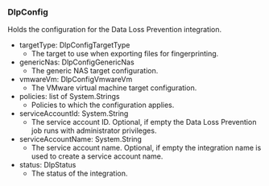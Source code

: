### DlpConfig
Holds the configuration for the Data Loss Prevention integration.

- targetType: DlpConfigTargetType
  - The target to use when exporting files for fingerprinting.
- genericNas: DlpConfigGenericNas
  - The generic NAS target configuration.
- vmwareVm: DlpConfigVmwareVm
  - The VMware virtual machine target configuration.
- policies: list of System.Strings
  - Policies to which the configuration applies.
- serviceAccountId: System.String
  - The service account ID. Optional, if empty the Data Loss Prevention job
runs with administrator privileges.
- serviceAccountName: System.String
  - The service account name. Optional, if empty the integration name is used
to create a service account name.
- status: DlpStatus
  - The status of the integration.
